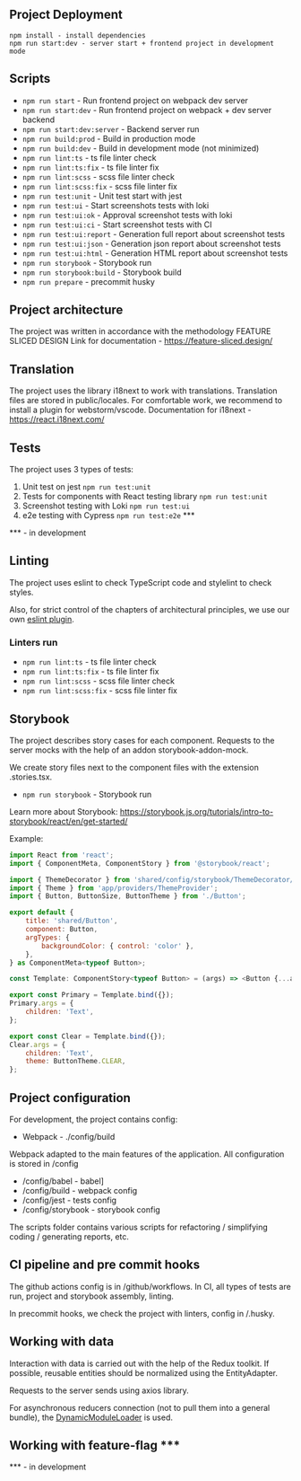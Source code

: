 ## Project Deployment

```
npm install - install dependencies
npm run start:dev - server start + frontend project in development mode
```

## Scripts

- `npm run start` - Run frontend project on webpack dev server
- `npm run start:dev` - Run frontend project on webpack + dev server backend
- `npm run start:dev:server` - Backend server run
- `npm run build:prod` - Build in production mode
- `npm run build:dev` - Build in development mode (not minimized)
- `npm run lint:ts` -  ts file linter check
- `npm run lint:ts:fix` - ts file linter fix
- `npm run lint:scss` - scss file linter check
- `npm run lint:scss:fix` - scss file linter fix
- `npm run test:unit` - Unit test start with jest
- `npm run test:ui` - Start screenshots tests with loki
- `npm run test:ui:ok` - Approval screenshot tests with loki
- `npm run test:ui:ci` - Start screenshot tests with CI
- `npm run test:ui:report` - Generation full report about screenshot tests
- `npm run test:ui:json` - Generation json report about screenshot tests
- `npm run test:ui:html` - Generation HTML report about screenshot tests
- `npm run storybook` - Storybook run
- `npm run storybook:build` - Storybook build
- `npm run prepare` - precommit husky

## Project architecture
The project was written in accordance with the methodology FEATURE SLICED DESIGN
Link for documentation - https://feature-sliced.design/

## Translation
The project uses the library i18next to work with translations. Translation files are stored in public/locales.
For comfortable work, we recommend to install a plugin for webstorm/vscode.
Documentation for i18next - https://react.i18next.com/

## Tests

The project uses 3 types of tests:
1. Unit test on jest `npm run test:unit`
2. Tests for components with React testing library `npm run test:unit`
3. Screenshot testing with Loki `npm run test:ui`
4. e2e testing with Cypress `npm run test:e2e` ***

*** - in development

## Linting

The project uses eslint to check TypeScript code and stylelint to check styles.

Also, for strict control of the chapters of architectural principles, we use our own [eslint plugin](https://www.npmjs.com/package/eslint-plugin-galilia-plugin).

### Linters run

- `npm run lint:ts` -  ts file linter check
- `npm run lint:ts:fix` - ts file linter fix
- `npm run lint:scss` - scss file linter check
- `npm run lint:scss:fix` - scss file linter fix

## Storybook

The project describes story cases for each component. Requests to the server mocks with the help of an addon storybook-addon-mock.

We create story files next to the component files with the extension .stories.tsx.

- `npm run storybook` - Storybook run

Learn more about Storybook: https://storybook.js.org/tutorials/intro-to-storybook/react/en/get-started/

Example:

```js
import React from 'react';
import { ComponentMeta, ComponentStory } from '@storybook/react';

import { ThemeDecorator } from 'shared/config/storybook/ThemeDecorator/ThemeDecorator';
import { Theme } from 'app/providers/ThemeProvider';
import { Button, ButtonSize, ButtonTheme } from './Button';

export default {
    title: 'shared/Button',
    component: Button,
    argTypes: {
        backgroundColor: { control: 'color' },
    },
} as ComponentMeta<typeof Button>;

const Template: ComponentStory<typeof Button> = (args) => <Button {...args} />;

export const Primary = Template.bind({});
Primary.args = {
    children: 'Text',
};

export const Clear = Template.bind({});
Clear.args = {
    children: 'Text',
    theme: ButtonTheme.CLEAR,
};
```

## Project configuration

For development, the project contains config:
- Webpack - ./config/build

Webpack adapted to the main features of the application.
All configuration is stored in /config

- /config/babel - babel]
- /config/build - webpack config
- /config/jest - tests config
- /config/storybook - storybook config

The scripts folder contains various scripts for refactoring / simplifying coding / generating reports, etc.

## CI pipeline and pre commit hooks

The github actions config is in /github/workflows. In CI, all types of tests are run, project and storybook assembly, linting.

In precommit hooks, we check the project with linters, config in /.husky.

## Working with data

Interaction with data is carried out with the help of the Redux toolkit. 
If possible, reusable entities should be normalized using the EntityAdapter.

Requests to the server sends using axios library.

For asynchronous reducers connection (not to pull them into a general bundle), the [DynamicModuleLoader](https://redux-dynamic-modules.js.org/#/) is used.

## Working with feature-flag *** 
*** - in development
